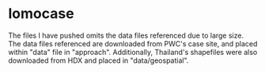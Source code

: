 # lomocase
The files I have pushed omits the data files referenced due to large size. The data files referenced are downloaded from PWC's case site, and placed within "data" file in "approach". 
Additionally, Thailand's shapefiles were also downloaded from HDX and placed in "data/geospatial".
